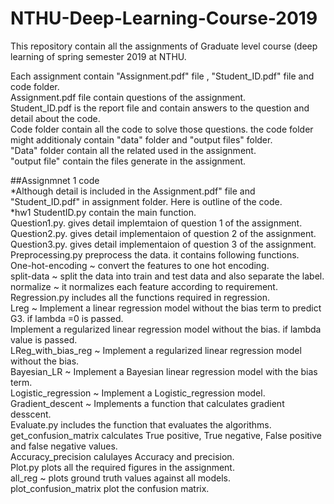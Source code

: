 # NTHU-Deep-Learning-Course-2019
This repository contain all the assignments of Graduate level course (deep learning of spring semester 2019 at NTHU.

Each assignment contain "Assignment.pdf" file , "Student_ID.pdf" file and code folder.</br>
  Assignment.pdf file contain questions of the assignment.</br>
  Student_ID.pdf is the report file and contain answers to the question and detail about the code.</br>
  Code folder contain all the code to solve those questions. the code folder might additionaly contain "data" folder and "output files" folder.</br>
    "Data" folder contain all the related used in the assignment.</br>
    "output file" contain the files generate in the assignment. </br>


##Assignmnet 1 code</br>
  *Although detail is included in the Assignment.pdf" file and "Student_ID.pdf" in assignment folder. Here is outline of the code.</br>
  *hw1 StudentID.py contain the main function.</br>
  Question1.py. gives detail implemtaion of question 1 of the assignment.</br>
  Question2.py. gives detail implementaion of question 2 of the assignment.</br>
  Question3.py. gives detail implementaion of question 3 of the assignment.</br>
  Preprocessing.py preprocess the data. it contains following functions.</br>
    One-hot-encoding ~ convert the features to one hot encoding.</br>
    split-data ~ split the data into train and test data and also separate the label.</br>
    normalize ~ it normalizes each feature according to requirement.</br>
  Regression.py includes all the functions required in regression.</br>
    Lreg ~ Implement a linear regression model without the bias term to predict G3.   if lambda =0 is passed. </br>
           Implement a regularized linear regression model without the bias.  if lambda value is passed.</br>
    LReg_with_bias_reg ~ Implement a regularized linear regression model without the bias. </br>
    Bayesian_LR ~ Implement a Bayesian linear regression model with the bias term. </br>
    Logistic_regression ~ Implement a Logistic_regression model.</br>
    Gradient_descent ~ Implements a function that calculates gradient desscent.</br>
  Evaluate.py includes the function that evaluates the algorithms.</br>
    get_confusion_matrix calculates True positive, True negative, False positive and false negative values.</br>
    Accuracy_precision calulayes Accuracy and precision. </br>
  Plot.py plots all the required figures in the assignment. </br>
    all_reg ~ plots ground truth values against all models. </br>
    plot_confusion_matrix plot the confusion matrix. </br>
    
